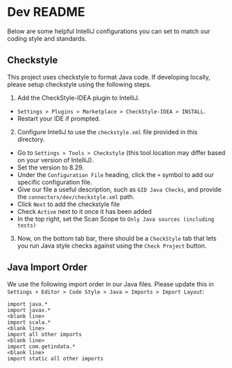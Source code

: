 # Dev README
Below are some helpful IntelliJ configurations you can set to match our coding style and standards.

## Checkstyle
This project uses checkstyle to format Java code. If developing locally, please setup checkstyle using the following steps.

1. Add the CheckStyle-IDEA plugin to IntelliJ.
- `Settings > Plugins > Marketplace > CheckStyle-IDEA > INSTALL`.
- Restart your IDE if prompted.

2. Configure IntelliJ to use the `checkstyle.xml` file provided in this directory.
- Go to `Settings > Tools > Checkstyle` (this tool location may differ based on your version of IntelliJ).
- Set the version to 8.29.
- Under the `Configuration File` heading, click the `+` symbol to add our specific configuration file.
- Give our file a useful description, such as `GID Java Checks`, and provide the `connectors/dev/checkstyle.xml` path.
- Click `Next` to add the checkstyle file
- Check `Active` next to it once it has been added
- In the top right, set the Scan Scope to `Only Java sources (including tests)`

3. Now, on the bottom tab bar, there should be a `CheckStyle` tab that lets you run Java style checks against using the `Check Project` button.

## Java Import Order
We use the following import order in our Java files. Please update this in `Settings > Editor > Code Style > Java > Imports > Import Layout`:

```
import java.*
import javax.*
<blank line>
import scala.*
<blank line>
import all other imports
<blank line>
import com.getindata.*
<blank line>
import static all other imports
```
 